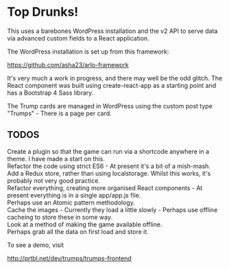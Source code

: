 # Top Drunks!

This uses a barebones WordPress installation and the v2 API to serve data via advanced custom fields to a React application.

The WordPress installation is set up from this framework:

https://github.com/asha23/arlo-framework

It's very much a work in progress, and there may well be the odd glitch. The React component was built using create-react-app as a starting point and has a Bootstrap 4 Sass library.

The Trump cards are managed in WordPress using the custom post type "Trumps" - There is a page per card. 

## TODOS

Create a plugin so that the game can run via a shortcode anywhere in a theme. I have made a start on this.      
Refactor the code using strict ES6 - At present it's a bit of a mish-mash.   
Add a Redux store, rather than using localstorage. Whilst this works, it's probably not very good practice.    
Refactor everything, creating more organised React components - At present everything is in a single app/app.js file.   
Perhaps use an Atomic pattern methodology.   
Cache the images - Currently they load a little slowly - Perhaps use offline cacheing to store these in some way.  
Look at a method of making the game available offline.   
Perhaps grab all the data on first load and store it.       

To see a demo, visit

http://prtbl.net/dev/trumps/trumps-frontend 

